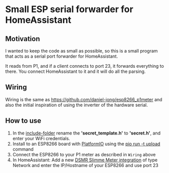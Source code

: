 # Small ESP serial forwarder for HomeAssistant

## Motivation
I wanted to keep the code as small as possible, so this is a small program that
acts as a serial port forwarder for HomeAssistant.

It reads from P1, and if a client connects to port 23, it forwards everything to
there. You connect HomeAssistant to it and it will do all the parsing.

## Wiring
Wiring is the same as https://github.com/daniel-jong/esp8266_p1meter and also the initial inspiration of using the inverter of the hardware serial.

## How to use
1. In the [include-folder](./include) rename the **'secret_template.h'** to **'secret.h'**, and enter your WiFi credentials.
2. Install to an ESP8266 board with [PlatformIO](https://platformio.org) using the [pio run -t upload](https://docs.platformio.org/en/latest/core/userguide/cmd_run.html) command
3. Connect the ESP8266 to your P1 meter as described in `Wiring` above
4. In HomeAssistant: Add a new [DSMR Slimme Meter integration](https://www.home-assistant.io/integrations/dsmr/) of type Network and enter the IP/Hostname of your ESP8266 and use port 23
